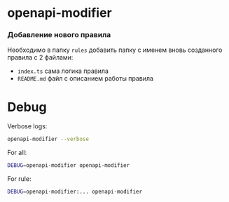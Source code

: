 # openapi-modifier

### Добавление нового правила

Необходимо в папку `rules` добавить папку с именем вновь созданного правила с 2 файлами:
- `index.ts` сама логика правила
- `README.md` файл с описанием работы правила

# Debug

Verbose logs:

```bash
openapi-modifier --verbose
```

For all:

```bash
DEBUG=openapi-modifier openapi-modifier
```

For rule:

```bash
DEBUG=openapi-modifier:... openapi-modifier
```
